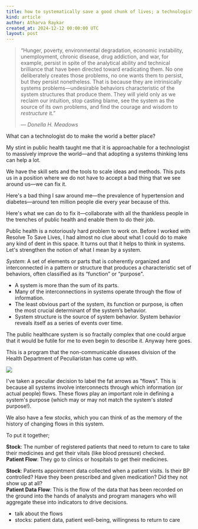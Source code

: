 ```yaml
---
title: how to systematically save a good chunk of lives; a technologist's guide
kind: article
author: Atharva Raykar
created_at: 2024-12-12 00:00:00 UTC
layout: post
---
```

> “Hunger, poverty, environmental degradation, economic instability, unemployment, chronic disease, drug addiction, and war, for example, persist in spite of the analytical ability and technical brilliance that have been directed toward eradicating them. No one deliberately creates those problems, no one wants them to persist, but they persist nonetheless. That is because they are intrinsically systems problems—undesirable behaviors characteristic of the system structures that produce them. They will yield only as we reclaim our intuition, stop casting blame, see the system as the source of its own problems, and find the courage and wisdom to *restructure* it.”
>
> — *Donella H. Meadows*

What can a technologist do to make the world a better place?

My stint in public health taught me that it is approachable for a technologist to massively improve the world—and that adopting a systems thinking lens can help a lot.

We have the skill sets and the tools to scale ideas and methods. This puts us in a position where we do not have to accept a bad thing that we see around us—we can fix it.

Here's a bad thing I saw around me—the prevalence of hypertension and diabetes—around ten million people die every year because of this.

Here's what we can do to fix it—collaborate with all the thankless people in the trenches of public health and enable them to do their job.

Public health is a notoriously hard problem to work on. Before I worked with Resolve To Save Lives, I had almost no clue about what I could do to make any kind of dent in this space. It turns out that it helps to think in systems. Let's strengthen the notion of what I mean by a system.

*System*: A set of elements or parts that is coherently organized and interconnected in a pattern or structure that produces a characteristic set of behaviors, often classified as its “function” or “purpose".

* A system is more than the sum of its parts.
* Many of the interconnections in systems operate through the flow of information.
* The least obvious part of the system, its function or purpose, is often the most crucial determinant of the system’s behavior.
* System structure is the source of system behavior. System behavior reveals itself as a series of events over time.

The public healthcare system is so fractally complex that one could argue that it would be futile for me to even begin to describe it. Anyway here goes.

This is a program that the non-communicable diseases division of the Health Department of Peculiaristan has come up with.

![](/images/blog/sydiag1.png)

I've taken a peculiar decision to label the fat arrows as "flows". This is because all systems involve interconnects through which information (or actual people) flows. These flows play an important role in defining a system's purpose (which may or may not match the system's _stated_ purpose!).

We also have a few _stocks_, which you can think of as the memory of the history of changing flows in this system.

To put it together;

**Stock**: The number of registered patients that need to return to care to take their medicines and get their vitals (like blood pressure) checked.  
**Patient Flow**: They go to clinics or hospitals to get their medicines.

**Stock**: Patients appointment data collected when a patient visits. Is their BP controlled? Have they been prescribed and given medication? Did they not show up at all?  
**Patient Data Flow**: This is the flow of the data that has been recorded on the ground into the hands of analysts and program managers who will aggregate these into indicators to drive decisions.



* talk about the flows
* stocks: patient data, patient well-being, willingness to return to care
